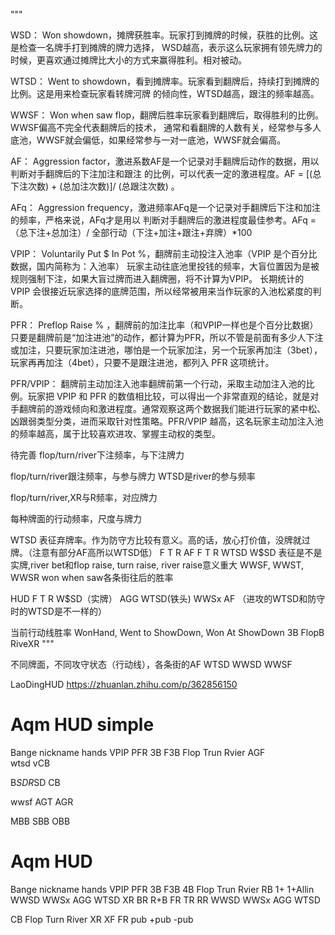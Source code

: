 
"""

WSD：
    Won showdown，摊牌获胜率。玩家打到摊牌的时候，获胜的比例。这是检查一名牌手打到摊牌的牌力选择，
    WSD越高，表示这么玩家拥有领先牌力的时候，更喜欢通过摊牌比大小的方式来赢得胜利。相对被动。

WTSD：
    Went to showdown，看到摊牌率。玩家看到翻牌后，持续打到摊牌的比例。这是用来检查玩家看转牌河牌
    的倾向性，WTSD越高，跟注的频率越高。

WWSF：
    Won when saw flop，翻牌后胜率玩家看到翻牌后，取得胜利的比例。WWSF偏高不完全代表翻牌后的技术，
    通常和看翻牌的人数有关，经常参与多人底池，WWSF就会偏低，如果经常参与一对一底池，WWSF就会偏高。

AF：
    Aggression factor，激进系数AF是一个记录对手翻牌后动作的数据，用以判断对手翻牌后的下注加注和跟注
    的比例，可以代表一定的激进程度。AF = [(总下注次数) + (总加注次数)]/ (总跟注次数) 。

AFq：
    Aggression frequency，激进频率AFq是一个记录对手翻牌后下注和加注的频率，严格来说，AFq才是用以
    判断对手翻牌后的激进程度最佳参考。AFq =（总下注+总加注）/ 全部行动（下注+加注+跟注+弃牌）*100

VPIP：
    Voluntarily Put $ In Pot %，翻牌前主动投注入池率（VPIP 是个百分比数据，国内简称为：入池率）
    玩家主动往底池里投钱的频率，大盲位置因为是被规则强制下注，如果大盲过牌而进入翻牌圈，将不计算为VPIP。
    长期统计的 VPIP 会很接近玩家选择的底牌范围，所以经常被用来当作玩家的入池松紧度的判断。

PFR：
    Preflop Raise % ，翻牌前的加注比率（和VPIP一样也是个百分比数据）只要是翻牌前是“加注进池”的动作，都计算为PFR，所以不管是前面有多少人下注或加注，只要玩家加注进池，哪怕是一个玩家加注，另一个玩家再加注（3bet），玩家再再加注（4bet），只要不是跟注进池，都列入 PFR 这项统计。


PFR/VPIP：
    翻牌前主动加注入池率翻牌前第一个行动，采取主动加注入池的比例。玩家把 VPIP 和 PFR 的数值相比较，可以得出一个非常直观的结论，就是对手翻牌前的游戏倾向和激进程度。通常观察这两个数据我们能进行玩家的紧中松、凶跟弱类型分类，进而采取针对性策略。PFR/VPIP 越高，这名玩家主动加注入池的频率越高，属于比较喜欢进攻、掌握主动权的类型。

待完善
flop/turn/river下注频率，与下注牌力
    
flop/turn/river跟注频率，与参与牌力
    WTSD是river的参与频率

flop/turn/river,XR与R频率，对应牌力

每种牌面的行动频率，尺度与牌力



WTSD
    表征弃牌率。作为防守方比较有意义。高的话，放心打价值，没牌就过牌。（注意有部分AF高所以WTSD低）
        F   T   R
    AF
        F   T   R
    WTSD
W$SD
    表征是不是实牌,river bet和flop raise, turn raise, river raise意义重大
WWSF, WWST, WWSR won when saw各条街往后的胜率

    
HUD
    F   T   R
W$SD（实牌）
AGG
WTSD(铁头)
WWSx
AF
（进攻的WTSD和防守时的WTSD是不一样的）


当前行动线胜率
    WonHand, Went to ShowDown, Won At ShowDown
3B
FlopB
RiveXR
"""


不同牌面，不同攻守状态（行动线），各条街的AF WTSD WWSD WWSF

LaoDingHUD
https://zhuanlan.zhihu.com/p/362856150

# Aqm HUD simple
Bange nickname hands 
    VPIP PFR 3B F3B
      Flop Trun Rvier 
AGF    
wtsd
vCB

B$SD
R$SD
CB                 

wwsf
AGT
AGR

MBB
SBB
OBB

# Aqm HUD 
Bange nickname hands 
VPIP  PFR  3B F3B 4B
      Flop Trun Rvier RB 1+ 1+Allin
WWSD
WWSx
AGG
WTSD
      XR   BR   R+B FR TR RR
WWSD
WWSx
AGG
WTSD

CB    Flop Turn River XR XF FR
pub
+pub
-pub
